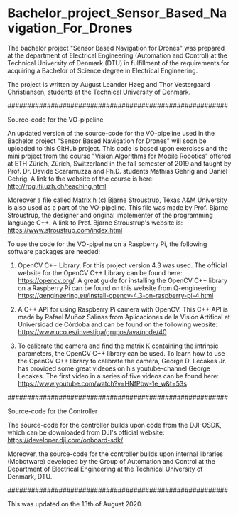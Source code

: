 # Bachelor_project_Sensor_Based_Navigation_For_Drones

The bachelor project "Sensor Based Navigation for Drones" was prepared at the department of Electrical Engineering (Automation and Control) at the Technical University of Denmark (DTU) in fulfillment of the requirements for acquiring a Bachelor of Science degree in Electrical Engineering.

The project is written by August Leander Høeg and Thor Vestergaard Christiansen, students at the Technical University of Denmark.

########################################################

Source-code for the VO-pipeline

An updated version of the source-code for the VO-pipeline used in the Bachelor project "Sensor Based Navigation for Drones" will soon be uploaded to this GitHub project. This code is based upon exercises and the mini project from the course "Vision Algorithms for Mobile Robotics" offered at ETH Zürich, Zürich, Switzerland in the fall semester of 2019 and taught by Prof. Dr. Davide Scaramuzza and Ph.D. students Mathias Gehrig and Daniel Gehrig. A link to the website of the course is here: http://rpg.ifi.uzh.ch/teaching.html 

Moreover a file called Matrix.h (c) Bjarne Stroustrup, Texas A&M University is also used as a part of the VO-pipeline. This file was made by Prof. Bjarne Stroustrup, the designer and original implementer of the programming language C++. A link to Prof. Bjarne Stroustrup's website is: https://www.stroustrup.com/index.html 

To use the code for the VO-pipeline on a Raspberry Pi, the following software packages are needed:

  1) OpenCV C++ Library. For this project version 4.3 was used. The official website for the OpenCV C++ Library can be found here: https://opencv.org/.
     A great guide for installing the OpenCV C++ library on a Raspberry Pi can be found on this website from Q-engineering: 
     https://qengineering.eu/install-opencv-4.3-on-raspberry-pi-4.html 
     
  2) A C++ API for using Raspberry Pi camera with OpenCV. This C++ API is made by Rafael Muñoz Salinas from Aplicaciones de la Visión Artifical at Universidad de Córdoba and can         be found on the following website: https://www.uco.es/investiga/grupos/ava/node/40
  
  3) To calibrate the camera and find the matrix K containing the intrinsic parameters, the OpenCV C++ library can be used. To learn how to use the OpenCV C++ library to              calibrate the camera, George D. Lecakes Jr. has provided some great videoes on his youtube-channel George Lecakes. The first video in a series of five videos can be found        here: https://www.youtube.com/watch?v=HNfPbw-1e_w&t=53s  

########################################################

Source-code for the Controller

The source-code for the controller builds upon code from the DJI-OSDK, which can be downloaded from DJI's official website: https://developer.dji.com/onboard-sdk/ 

Moreover, the source-code for the controller builds upon internal libraries (Mobotware) developed by the Group of Automation and Control at the Department of Electrical Engineering at the Technical University of Denmark, DTU.

########################################################

This was updated on the 13th of August 2020. 
